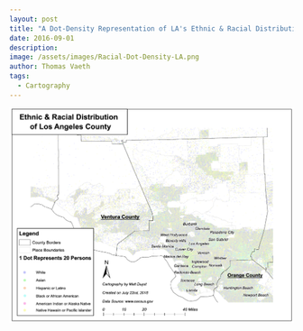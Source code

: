 ```yaml
---
layout: post
title: "A Dot-Density Representation of LA's Ethnic & Racial Distribution"
date: 2016-09-01
description: 
image: /assets/images/Racial-Dot-Density-LA.png
author: Thomas Vaeth
tags: 
  - Cartography
---
```


![Map GIS](/assets/images/Racial-Dot-Density-LA.png)